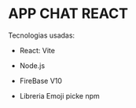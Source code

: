 # APP CHAT REACT

Tecnologias usadas:

- React: Vite

- Node.js

- FireBase V10

- Libreria Emoji picke npm
